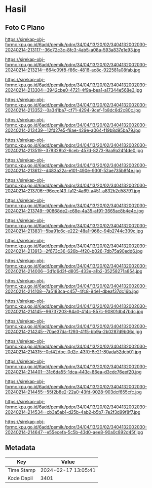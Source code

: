 # Hasil

## Foto C Plano

https://sirekap-obj-formc.kpu.go.id/6add/pemilu/pdpr/34/04/13/20/02/3404132002030-20240214-213117--36c72c3c-8fc3-4ab5-a08a-593a837e1e93.jpg

https://sirekap-obj-formc.kpu.go.id/6add/pemilu/pdpr/34/04/13/20/02/3404132002030-20240214-213214--664c09f8-f86c-4818-ac8c-922581a08fab.jpg

https://sirekap-obj-formc.kpu.go.id/6add/pemilu/pdpr/34/04/13/20/02/3404132002030-20240214-213304--3942cbe0-4721-4f9a-bea1-a17344e568e3.jpg

https://sirekap-obj-formc.kpu.go.id/6add/pemilu/pdpr/34/04/13/20/02/3404132002030-20240214-213352--0a341ba7-cf71-4294-9cef-1b8dc6d2c80c.jpg

https://sirekap-obj-formc.kpu.go.id/6add/pemilu/pdpr/34/04/13/20/02/3404132002030-20240214-213439--12fd27e5-f8ae-429e-a064-f19b8d95ba79.jpg

https://sirekap-obj-formc.kpu.go.id/6add/pemilu/pdpr/34/04/13/20/02/3404132002030-20240214-213519--378328b2-6ceb-457d-8273-9aa9a24f4de0.jpg

https://sirekap-obj-formc.kpu.go.id/6add/pemilu/pdpr/34/04/13/20/02/3404132002030-20240214-213612--d483a22a-e101-490e-930f-52ae735b8f4e.jpg

https://sirekap-obj-formc.kpu.go.id/6add/pemilu/pdpr/34/04/13/20/02/3404132002030-20240214-213706--96eeef43-fa12-4a69-a451-a832b2d58791.jpg

https://sirekap-obj-formc.kpu.go.id/6add/pemilu/pdpr/34/04/13/20/02/3404132002030-20240214-213749--90868de2-c68e-4a35-af91-3665ac8b4e4c.jpg

https://sirekap-obj-formc.kpu.go.id/6add/pemilu/pdpr/34/04/13/20/02/3404132002030-20240214-213831--5ba91c6c-e222-48a1-966c-94b2744c309c.jpg

https://sirekap-obj-formc.kpu.go.id/6add/pemilu/pdpr/34/04/13/20/02/3404132002030-20240214-213913--2f673c36-626b-4f20-b026-7db75a90edd6.jpg

https://sirekap-obj-formc.kpu.go.id/6add/pemilu/pdpr/34/04/13/20/02/3404132002030-20240214-214006--3d1d6d3f-d805-433e-a1b2-35258271a854.jpg

https://sirekap-obj-formc.kpu.go.id/6add/pemilu/pdpr/34/04/13/20/02/3404132002030-20240214-214108--7a5183ca-c457-4fc8-94e1-dbeaf37dc16b.jpg

https://sirekap-obj-formc.kpu.go.id/6add/pemilu/pdpr/34/04/13/20/02/3404132002030-20240214-214145--96737203-84a0-414c-857c-90801db47bdc.jpg

https://sirekap-obj-formc.kpu.go.id/6add/pemilu/pdpr/34/04/13/20/02/3404132002030-20240214-214245--70ae37da-f293-41f5-bb9a-2b0287d9b06c.jpg

https://sirekap-obj-formc.kpu.go.id/6add/pemilu/pdpr/34/04/13/20/02/3404132002030-20240214-214315--0cf42dbe-0d2e-43f0-8e21-80ada52dcb01.jpg

https://sirekap-obj-formc.kpu.go.id/6add/pemilu/pdpr/34/04/13/20/02/3404132002030-20240214-214401--31c6da55-1dca-443c-86ea-d3cdc76eef20.jpg

https://sirekap-obj-formc.kpu.go.id/6add/pemilu/pdpr/34/04/13/20/02/3404132002030-20240214-214455--55f2b8e2-22a0-43fd-9028-903dcf655cfc.jpg

https://sirekap-obj-formc.kpu.go.id/6add/pemilu/pdpr/34/04/13/20/02/3404132002030-20240214-214534--cb3a5ab1-d25b-4ab2-b5b7-7e2f3d99f8f7.jpg

https://sirekap-obj-formc.kpu.go.id/6add/pemilu/pdpr/34/04/13/20/02/3404132002030-20240214-214647--e55ecefa-5c5b-43d0-aee8-90a0c892d45f.jpg


## Metadata

| Key        | Value               |
| ---------- | ------------------- |
| Time Stamp | 2024-02-17 13:05:41 |
| Kode Dapil | 3401                |



